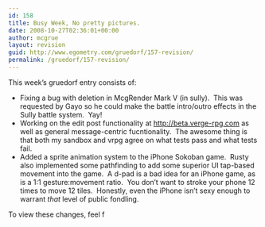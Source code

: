 ```yaml
---
id: 158
title: Busy Week, No pretty pictures.
date: 2008-10-27T02:36:01+00:00
author: mcgrue
layout: revision
guid: http://www.egometry.com/gruedorf/157-revision/
permalink: /gruedorf/157-revision/
---
```

This week&#8217;s gruedorf entry consists of:

  * Fixing a bug with deletion in McgRender Mark V (in sully).  This was requested by Gayo so he could make the battle intro/outro effects in the Sully battle system.  Yay!
  * Working on the edit post functionality at http://beta.verge-rpg.com as well as general message-centric fucntionality.  The awesome thing is that both my sandbox and vrpg agree on what tests pass and what tests fail.
  * Added a sprite animation system to the iPhone Sokoban game.  Rusty also implemented some pathfinding to add some superior UI tap-based movement into the game.  A d-pad is a bad idea for an iPhone game, as is a 1:1 gesture:movement ratio.  You don&#8217;t want to stroke your phone 12 times to move 12 tiles.  Honestly, even the iPhone isn&#8217;t sexy enough to warrant _that_ level of public fondling.

To view these changes, feel f